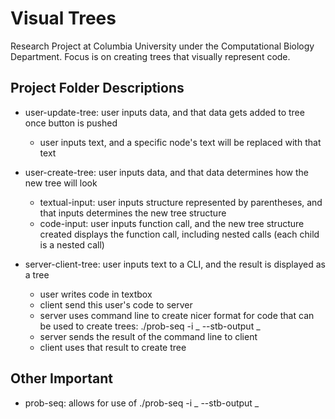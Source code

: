 # Visual Trees

Research Project at Columbia University under the Computational Biology Department. Focus is on creating trees that visually represent code.

## Project Folder Descriptions
* user-update-tree: user inputs data, and that data gets added to tree once button is pushed
  * user inputs text, and a specific node's text will be replaced with that text

* user-create-tree: user inputs data, and that data determines how the new tree will look
  * textual-input: user inputs structure represented by parentheses, and that inputs determines the new tree structure
  * code-input: user inputs function call, and the new tree structure created displays the function call, including nested calls (each child is a nested call)

* server-client-tree: user inputs text to a CLI, and the result is displayed as a tree
  * user writes code in textbox
  * client send this user's code to server
  * server uses command line to create nicer format for code that can be used to create trees: ./prob-seq -i _ --stb-output _
  * server sends the result of the command line to client
  * client uses that result to create tree

## Other Important
* prob-seq: allows for use of ./prob-seq -i _ --stb-output _
